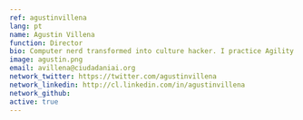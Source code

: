 ```yaml
---
ref: agustinvillena
lang: pt
name: Agustin Villena
function: Director
bio: Computer nerd transformed into culture hacker. I practice Agility and Lean Thinking. I’m interested in sharing knowledge and open collaboration towards common good.
image: agustin.png
email: avillena@ciudadaniai.org
network_twitter: https://twitter.com/agustinvillena
network_linkedin: http://cl.linkedin.com/in/agustinvillena
network_github:
active: true
---
```

